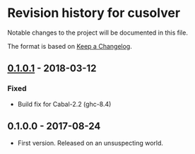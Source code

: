 # Revision history for cusolver

Notable changes to the project will be documented in this file.

The format is based on [Keep a Changelog](http://keepachangelog.com/).

## [0.1.0.1] - 2018-03-12
### Fixed
  * Build fix for Cabal-2.2 (ghc-8.4)

## 0.1.0.0 - 2017-08-24

  * First version. Released on an unsuspecting world.


[0.1.0.1]:    https://github.com/tmcdonell/cusparse/compare/0.1.0.0...0.1.0.1

